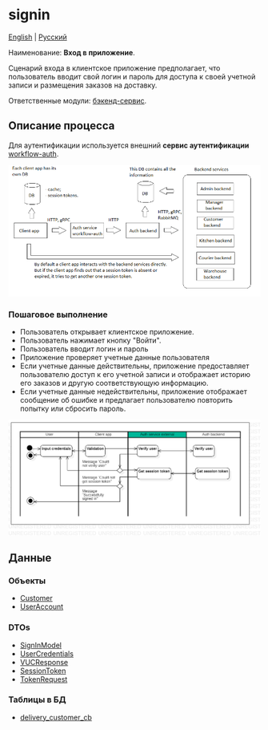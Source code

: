 # signin

[English](signin.md) | [Русский](signin.ru.md)

Наименование: **Вход в приложение**.

Сценарий входа в клиентское приложение предполагает, что пользователь вводит свой логин и пароль для доступа к своей учетной записи и размещения заказов на доставку.

Ответственные модули: [бэкенд-сервис](../../backend/authbackend.md).

## Описание процесса

Для аутентификации используется внешний **сервис аутентификации** [workflow-auth](https://github.com/alexeysp11/workflow-auth).

![authentication](../../img/authentication.png)

### Пошаговое выполнение 

- Пользователь открывает клиентское приложение.
- Пользователь нажимает кнопку "Войти".
- Пользователь вводит логин и пароль
- Приложение проверяет учетные данные пользователя
- Если учетные данные действительны, приложение предоставляет пользователю доступ к его учетной записи и отображает историю его заказов и другую соответствующую информацию.
- Если учетные данные недействительны, приложение отображает сообщение об ошибке и предлагает пользователю повторить попытку или сбросить пароль.

![flowchart-signin](https://github.com/alexeysp11/workflow-auth/raw/main/docs/img/flowchart-signin.png)

## Данные

### Объекты 

- [Customer](https://github.com/alexeysp11/workflow-lib/blob/main/docs/Models/Business/Customers/Customer.md)
- [UserAccount](https://github.com/alexeysp11/workflow-lib/blob/main/docs/Models/Business/InformationSystem/UserAccount.md)

### DTOs

- [SignInModel](https://github.com/alexeysp11/workflow-auth/blob/main/docs/models/NetworkParameters/SignInModel.md)
- [UserCredentials](https://github.com/alexeysp11/workflow-auth/blob/main/docs/models/NetworkParameters/UserCredentials.md)
- [VUCResponse](https://github.com/alexeysp11/workflow-auth/blob/main/docs/models/NetworkParameters/VUCResponse.md)
- [SessionToken](https://github.com/alexeysp11/workflow-auth/blob/main/docs/models/NetworkParameters/SessionToken.md)
- [TokenRequest](https://github.com/alexeysp11/workflow-auth/blob/main/docs/models/NetworkParameters/TokenRequest.md)

### Таблицы в БД

- [delivery_customer_cb](../../dbtables/customer/delivery_customer_cb.md)
